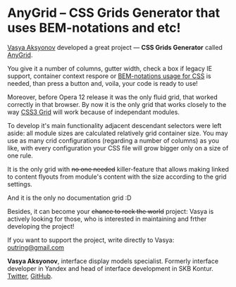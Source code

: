 # AnyGrid – CSS Grids Generator that uses BEM-notations and etc!

[Vasya Aksyonov](https://twitter.com/outring) developed a great project — **CSS Grids Generator** called [AnyGrid](http://anygrid.net/). 

You give it a number of columns, gutter width, check a box if legacy IE support, container context respore or [BEM-notations usage for CSS](http://bem.info/method/definitions/) is needed, than press a button and, voila, your code is ready to use!

Moreover, before Opera 12 release it was the only fluid grid, that worked correctly in that browser. By now it is the only grid that works closely to the way [CSS3 Grid](http://dev.w3.org/csswg/css-grid/) will work because of independant modules. 

To develop it's main functionality adjacent descendant selectors were left aside: all module sizes are calculated relatively grid container size. You may use as many crid configurations (regarding a number of columns) as you like, with every configuration your CSS file will grow bigger only on a size of one rule. 

It is the only grid with ~~no one needed~~ killer-feature that allows making linked to content flyouts from module's content with the size according to the grid settings. 

And it is the only no documentation grid :D

Besides, it can become your ~~chance to rock the world~~ project: Vasya is actively looking for those, who is interested in maintaining and frther developing the project!

If you want to support the project, write directly to Vasya: <outring@gmail.com>

**Vasya Aksyonov**, interface display models specialist. Formerly interface developer in Yandex and head of interface development in SKB Kontur. [Twitter](https://twitter.com/outring), [GitHub](https://github.com/outring/anygrid).
